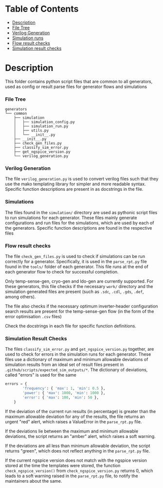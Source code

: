 # Table of Contents
- [Description](#description)
- [File Tree](#file-tree)
- [Verilog Generation](#verilog-generation)
- [Simulation runs](#simulations)
- [Flow result checks](#flow-result-checks)
- [Simulation result checks](#simulation-result-checks)

# Description
This folder contains python script files that are common to all generators, used as config or result parse files for generator flows and simulations

### File Tree
```
generators
└── common
    ├── simulation
    │   ├── simulation_config.py
    │   ├── simulation_run.py
    │   ├── utils.py
    │   └── __init__.py
    ├── __init__.py
    ├── check_gen_files.py
    ├── classify_sim_error.py
    ├── get_ngspice_version.py
    └── verilog_generation.py

```
### Verilog Generation
The file `verilog_generation.py` is used to convert verilog files such that they use the mako templating library for simpler and more readable syntax. Specific function descriptions are present in as docstrings in the file.

### Simulations
The files found in the `simulation/` directory are used as pythonic script files to run simulations for each generator. These files mainly generate configurations and run files for the simulations, which are used by each of the generators. Specific function descriptions are found in the respective files

### Flow result checks
The file `check_gen_files.py` is used to check if simulations can be run correctly for a generator. Specifically, it is used in the `parse_rpt.py` file found in the `tools/` folder of each generator. This file runs at the end of each generator flow to check for successful completion.       

Only temp-sense-gen, cryo-gen and ldo-gen are currently supported. For these generators, this file checks if the necessary `work/` directory and the simulation generated files are present (such as `.sdc`, `.cdl`, `.gds`, `.def`, among others).  

The file also checks if the necessary optimum inverter-header configuration search results are present for the temp-sense-gen flow (in the form of the error optimisation `.csv` files)

Check the docstrings in each file for specific function definitions.
### Simulation Result Checks
The files `classify_sim_error.py` and `get_ngspice_version.py` together, are used to check for errors in the simulation runs for each generator. These files use a dictionary of maximum and minimum allowable deviations of simulation results from an ideal set of result files present in `.github/scripts/expected_sim_outputs/*`. The dictionary of deviations, called "errors" is used for the same
```python
errors = {
        'frequency': { 'max': 1, 'min': 0.5 },
        'power': { 'max': 1000, 'min': 1000 },
        'error': { 'max': 100, 'min': 50 },
    }
```
If the deviation  of the current run results (in percentage) is greater than the maximum allowable deviation for any of the results, the file returns an urgent "red" alert, which raises a ValueError in the `parse_rpt.py` file.  

If the deviations lie between the maximum and minimum allowable deviations, the script returns an "amber" alert, which raises a soft warning.  

If the deviations are all less than minimum allowable deviation, the script returns "green", which does not reflect anything in the `parse_rpt.py` file. 

If the current ngspice version does not match with the ngspice version stored at the time the templates were stored, the function `check_ngspice_version()` from `check_ngspice_version.py` returns 0, which leads to a soft warning raised in the `parse_rpt.py` file, to notify the maintainers about the same.

